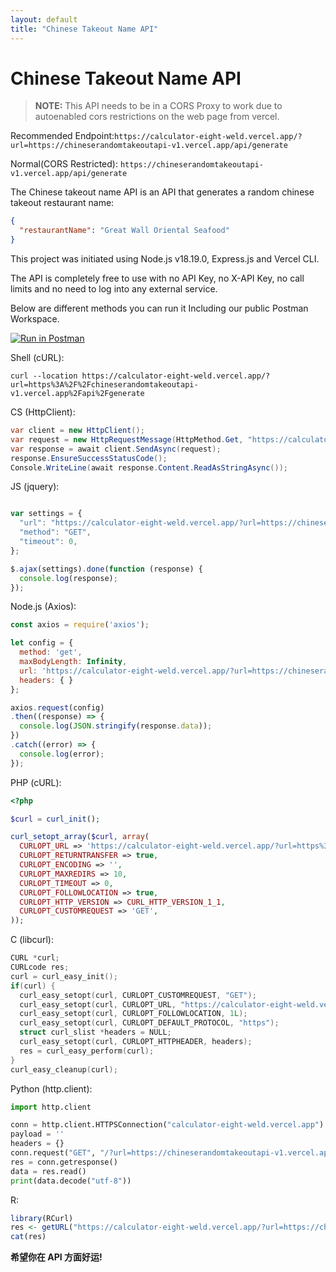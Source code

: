 ```yaml
---
layout: default
title: "Chinese Takeout Name API"
---
```


# Chinese Takeout Name API

> **NOTE:** This API needs to be in a CORS Proxy to work due to autoenabled cors restrictions on the web page from vercel.

Recommended Endpoint:`https://calculator-eight-weld.vercel.app/?url=https://chineserandomtakeoutapi-v1.vercel.app/api/generate`

Normal(CORS Restricted): `https://chineserandomtakeoutapi-v1.vercel.app/api/generate`

The Chinese takeout name API is an API that generates a random chinese takeout restaurant name:

```json
{
  "restaurantName": "Great Wall Oriental Seafood"
}
```
This project was initiated using Node.js v18.19.0, Express.js and Vercel CLI.

The API is completely free to use with no API Key, no X-API Key, no call limits and no need to log into any external service.
 
Below are different methods you can run it Including our public Postman Workspace.

[![Run in Postman](https://run.pstmn.io/button.svg)](https://www.postman.com/spacecraft-engineer-38000999/workspace/takeout-api)


Shell (cURL):
```shell 
curl --location https://calculator-eight-weld.vercel.app/?url=https%3A%2F%2Fchineserandomtakeoutapi-v1.vercel.app%2Fapi%2Fgenerate
```
CS (HttpClient):
```cs
var client = new HttpClient();
var request = new HttpRequestMessage(HttpMethod.Get, "https://calculator-eight-weld.vercel.app/?url=https://chineserandomtakeoutapi-v1.vercel.app/api/generate");
var response = await client.SendAsync(request);
response.EnsureSuccessStatusCode();
Console.WriteLine(await response.Content.ReadAsStringAsync());
```
JS (jquery):
```javascript

var settings = {
  "url": "https://calculator-eight-weld.vercel.app/?url=https://chineserandomtakeoutapi-v1.vercel.app/api/generate",
  "method": "GET",
  "timeout": 0,
};

$.ajax(settings).done(function (response) {
  console.log(response);
});
```
Node.js (Axios):
```javascript
const axios = require('axios');

let config = {
  method: 'get',
  maxBodyLength: Infinity,
  url: 'https://calculator-eight-weld.vercel.app/?url=https://chineserandomtakeoutapi-v1.vercel.app/api/generate',
  headers: { }
};

axios.request(config)
.then((response) => {
  console.log(JSON.stringify(response.data));
})
.catch((error) => {
  console.log(error);
});
```
PHP (cURL):
```php
<?php

$curl = curl_init();

curl_setopt_array($curl, array(
  CURLOPT_URL => 'https://calculator-eight-weld.vercel.app/?url=https%3A%2F%2Fchineserandomtakeoutapi-v1.vercel.app%2Fapi%2Fgenerate',
  CURLOPT_RETURNTRANSFER => true,
  CURLOPT_ENCODING => '',
  CURLOPT_MAXREDIRS => 10,
  CURLOPT_TIMEOUT => 0,
  CURLOPT_FOLLOWLOCATION => true,
  CURLOPT_HTTP_VERSION => CURL_HTTP_VERSION_1_1,
  CURLOPT_CUSTOMREQUEST => 'GET',
));
```
C (libcurl):
```c
CURL *curl;
CURLcode res;
curl = curl_easy_init();
if(curl) {
  curl_easy_setopt(curl, CURLOPT_CUSTOMREQUEST, "GET");
  curl_easy_setopt(curl, CURLOPT_URL, "https://calculator-eight-weld.vercel.app/?url=https%3A%2F%2Fchineserandomtakeoutapi-v1.vercel.app%2Fapi%2Fgenerate");
  curl_easy_setopt(curl, CURLOPT_FOLLOWLOCATION, 1L);
  curl_easy_setopt(curl, CURLOPT_DEFAULT_PROTOCOL, "https");
  struct curl_slist *headers = NULL;
  curl_easy_setopt(curl, CURLOPT_HTTPHEADER, headers);
  res = curl_easy_perform(curl);
}
curl_easy_cleanup(curl);
```
Python (http.client):
```python
import http.client

conn = http.client.HTTPSConnection("calculator-eight-weld.vercel.app")
payload = ''
headers = {}
conn.request("GET", "/?url=https://chineserandomtakeoutapi-v1.vercel.app/api/generate", payload, headers)
res = conn.getresponse()
data = res.read()
print(data.decode("utf-8"))
```
R:
```r
library(RCurl)
res <- getURL("https://calculator-eight-weld.vercel.app/?url=https://chineserandomtakeoutapi-v1.vercel.app/api/generate", .opts=list(followlocation = TRUE))
cat(res)
```
**希望你在 API 方面好运!**
